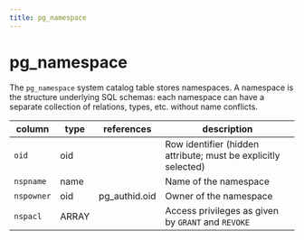 ```yaml
---
title: pg_namespace
---
```


# pg_namespace

The `pg_namespace` system catalog table stores namespaces. A namespace is the structure underlying SQL schemas: each namespace can have a separate collection of relations, types, etc. without name conflicts.

|column|type|references|description|
|------|----|----------|-----------|
|`oid`|oid| |Row identifier (hidden attribute; must be explicitly selected)|
|`nspname`|name| |Name of the namespace|
|`nspowner`|oid|pg_authid.oid|Owner of the namespace|
|`nspacl`|ARRAY| |Access privileges as given by `GRANT` and `REVOKE`|

